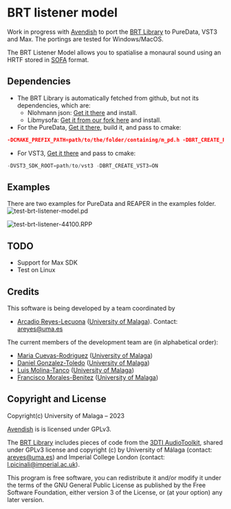 # BRT listener model

Work in progress with [Avendish](https://github.com/celtera/avendish) to port the [BRT Library](https://github.com/GrupoDiana/BRTLibrary) to PureData, VST3 and Max.
The portings are tested for Windows/MacOS. 

The BRT Listener Model allows you to spatialise a monaural sound using an HRTF stored in [SOFA](https://www.sofaconventions.org/mediawiki/index.php/SOFA_(Spatially_Oriented_Format_for_Acoustics)) format. 

## Dependencies

* The BRT Library is automatically fetched from github, but not its dependencies, which are:
   * Nlohmann json: [Get it there](https://github.com/nlohmann/json) and install.
   * Libmysofa: [Get it from our fork here](https://github.com/GrupoDiana/libmysofa/tree/cmake) and install.  
* For the PureData, [Get it there](https://github.com/pure-data/pure-data), build it, and pass to cmake:

```cmake
-DCMAKE_PREFIX_PATH=path/to/the/folder/containing/m_pd.h -DBRT_CREATE_PD=ON
```
* For VST3, [Get it there](https://github.com/steinbergmedia/vst3sdk) and pass to cmake:

```cpp
-DVST3_SDK_ROOT=path/to/vst3 -DBRT_CREATE_VST3=ON
```

## Examples 

There are two examples for PureData and REAPER in the examples folder. 
![test-brt-listener-model.pd](https://github.com/GrupoDiana/brt-listener-model/assets/1093084/34008568-2c67-459c-bd25-c19697f05377)

![test-brt-listener-44100.RPP](https://github.com/GrupoDiana/brt-listener-model/assets/1093084/bef84219-41ae-4c28-b453-00713b9a21f0)




## TODO

* Support for Max SDK
* Test on Linux

## Credits

This software is being developed by a team coordinated by 
-	[Arcadio Reyes-Lecuona](https://github.com/areyesl) ([University of Malaga](https://www.uma.es/)). Contact: areyes@uma.es  

The current members of the development team are (in alphabetical order):
- [Maria Cuevas-Rodriguez](https://github.com/mariacuevas) ([University of Malaga](https://www.uma.es/))
- [Daniel Gonzalez-Toledo](https://github.com/dgonzalezt) ([University of Malaga](https://www.uma.es/))
- [Luis Molina-Tanco](https://github.com/lmtanco) ([University of Malaga](https://www.uma.es/))
- [Francisco Morales-Benitez](https://github.com//FranMoraUma) ([University of Malaga](https://www.uma.es/))


## Copyright and License

Copyright(c) University of Malaga – 2023 

[Avendish](https://github.com/celtera/avendish) is is licensed under GPLv3. 

The [BRT Library](https://github.com/GrupoDiana/BRTLibrary) includes pieces of code from the [3DTI AudioToolkit](https://github.com/3DTune-In/3dti_AudioToolkit), shared under GPLv3 license and copyright (c) by University of Málaga (contact: areyes@uma.es) and Imperial College London (contact: l.picinali@imperial.ac.uk). 

This program is free software, you can redistribute it and/or modify it under the terms of the GNU General Public License as published by the Free Software Foundation, either version 3 of the License, or (at your option) any later version.
